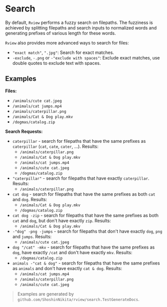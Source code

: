 # Search

By default, `Rview` performs a fuzzy search on filepaths. The fuzziness is achieved
by splitting filepaths and search inputs to normalized words and generating prefixes
of various length for these words.

`Rview` also provides more advanced ways to search for files:

- `"exact match"`, `".jpg"`: Search for exact matches.
- `-exclude`, `-.png` or `-"exclude with spaces"`: Exclude exact matches, use double quotes
  to exclude text with spaces.

## Examples

**Files:**

- `/animals/cute cat.jpeg`
- `/animals/cat jumps.mp4`
- `/animals/caterpillar.png`
- `/animals/Cat & Dog play.mkv`
- `/dogmas/catalog.zip`

**Search Requests:**

- `caterpillar` - search for filepaths that have the same prefixes as `caterpillar` (`cat`, `cate`, `cater`, ...). Results:
  - `/animals/caterpillar.png`
  - `/animals/Cat & Dog play.mkv`
  - `/animals/cat jumps.mp4`
  - `/animals/cute cat.jpeg`
  - `/dogmas/catalog.zip`
- `"caterpillar"` - search for filepaths that have exactly `caterpillar`. Results:
  - `/animals/caterpillar.png`
- `cat dog` - search for filepaths that have the same prefixes as both `cat` and `dog`. Results:
  - `/animals/Cat & Dog play.mkv`
  - `/dogmas/catalog.zip`
- `cat dog -zip` - search for filepaths that have the same prefixes as both `cat` and `dog`, but don't have exactly `zip`. Results:
  - `/animals/Cat & Dog play.mkv`
- `-"dog" -png -jumps` - search for filepaths that don't have exactly `dog`, `png` and `jumps`. Results:
  - `/animals/cute cat.jpeg`
- `dog "/cat" -mkv` - search for filepaths that have the same prefixes as `dog`, have exactly `/cat` and don't have exactly `mkv`. Results:
  - `/dogmas/catalog.zip`
- `animals -"cat & dog"` - search for filepaths that have the same prefixes as `animals` and don't have exactly `cat & dog`. Results:
  - `/animals/cat jumps.mp4`
  - `/animals/caterpillar.png`
  - `/animals/cute cat.jpeg`

> Examples are generated by `github.com/ShoshinNikita/rview/search.TestGenerateDocs`.
